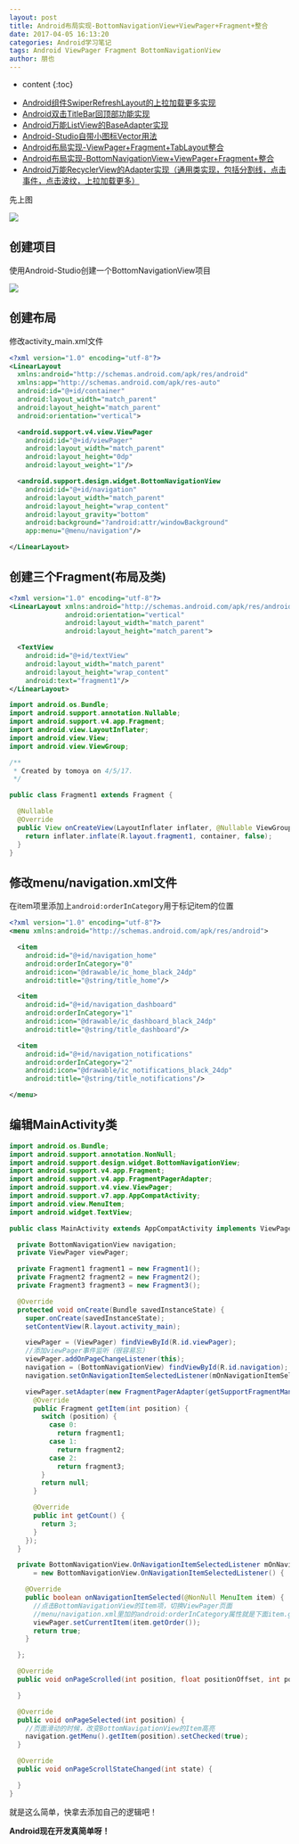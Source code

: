 ```yaml
---
layout: post
title: Android布局实现-BottomNavigationView+ViewPager+Fragment+整合
date: 2017-04-05 16:13:20
categories: Android学习笔记
tags: Android ViewPager Fragment BottomNavigationView
author: 朋也
---
```


* content
{:toc}

- [Android组件SwiperRefreshLayout的上拉加载更多实现](https://tomoya92.github.io/2017/03/31/android-swiperrefreshlayout-loadmore/)
- [Android双击TitleBar回顶部功能实现](https://tomoya92.github.io/2017/03/31/android-doubleclick-backtotop/)
- [Android万能ListView的BaseAdapter实现](https://tomoya92.github.io/2017/03/31/android-listview-adapter/)
- [Android-Studio自带小图标Vector用法](https://tomoya92.github.io/2017/04/05/android-vector/)
- [Android布局实现-ViewPager+Fragment+TabLayout整合](https://tomoya92.github.io/2017/04/05/android-viewpager-fragment-tablayout/)
- [Android布局实现-BottomNavigationView+ViewPager+Fragment+整合](https://tomoya92.github.io/2017/04/05/android-bottomnavigationview-viewpager-fragment/)
- [Android万能RecyclerView的Adapter实现（通用类实现，包括分割线，点击事件，点击波纹，上拉加载更多）](https://tomoya92.github.io/2017/04/10/android-recyclerview-adapter/)

先上图

![](/assets/bottomnavigationview-viewpager.gif)




## 创建项目

使用Android-Studio创建一个BottomNavigationView项目

![](/assets/QQ20170405-160204@2x.png)

## 创建布局

修改activity_main.xml文件

```xml
<?xml version="1.0" encoding="utf-8"?>
<LinearLayout
  xmlns:android="http://schemas.android.com/apk/res/android"
  xmlns:app="http://schemas.android.com/apk/res-auto"
  android:id="@+id/container"
  android:layout_width="match_parent"
  android:layout_height="match_parent"
  android:orientation="vertical">

  <android.support.v4.view.ViewPager
    android:id="@+id/viewPager"
    android:layout_width="match_parent"
    android:layout_height="0dp"
    android:layout_weight="1"/>

  <android.support.design.widget.BottomNavigationView
    android:id="@+id/navigation"
    android:layout_width="match_parent"
    android:layout_height="wrap_content"
    android:layout_gravity="bottom"
    android:background="?android:attr/windowBackground"
    app:menu="@menu/navigation"/>

</LinearLayout>
```

## 创建三个Fragment(布局及类)

```xml
<?xml version="1.0" encoding="utf-8"?>
<LinearLayout xmlns:android="http://schemas.android.com/apk/res/android"
              android:orientation="vertical"
              android:layout_width="match_parent"
              android:layout_height="match_parent">

  <TextView
    android:id="@+id/textView"
    android:layout_width="match_parent"
    android:layout_height="wrap_content"
    android:text="fragment1"/>
</LinearLayout>
```

```java
import android.os.Bundle;
import android.support.annotation.Nullable;
import android.support.v4.app.Fragment;
import android.view.LayoutInflater;
import android.view.View;
import android.view.ViewGroup;

/**
 * Created by tomoya on 4/5/17.
 */

public class Fragment1 extends Fragment {

  @Nullable
  @Override
  public View onCreateView(LayoutInflater inflater, @Nullable ViewGroup container, @Nullable Bundle savedInstanceState) {
    return inflater.inflate(R.layout.fragment1, container, false);
  }
}
```

## 修改menu/navigation.xml文件

在item项里添加上`android:orderInCategory`用于标记item的位置

```xml
<?xml version="1.0" encoding="utf-8"?>
<menu xmlns:android="http://schemas.android.com/apk/res/android">

  <item
    android:id="@+id/navigation_home"
    android:orderInCategory="0"
    android:icon="@drawable/ic_home_black_24dp"
    android:title="@string/title_home"/>

  <item
    android:id="@+id/navigation_dashboard"
    android:orderInCategory="1"
    android:icon="@drawable/ic_dashboard_black_24dp"
    android:title="@string/title_dashboard"/>

  <item
    android:id="@+id/navigation_notifications"
    android:orderInCategory="2"
    android:icon="@drawable/ic_notifications_black_24dp"
    android:title="@string/title_notifications"/>

</menu>

```

## 编辑MainActivity类

```java
import android.os.Bundle;
import android.support.annotation.NonNull;
import android.support.design.widget.BottomNavigationView;
import android.support.v4.app.Fragment;
import android.support.v4.app.FragmentPagerAdapter;
import android.support.v4.view.ViewPager;
import android.support.v7.app.AppCompatActivity;
import android.view.MenuItem;
import android.widget.TextView;

public class MainActivity extends AppCompatActivity implements ViewPager.OnPageChangeListener {

  private BottomNavigationView navigation;
  private ViewPager viewPager;

  private Fragment1 fragment1 = new Fragment1();
  private Fragment2 fragment2 = new Fragment2();
  private Fragment3 fragment3 = new Fragment3();

  @Override
  protected void onCreate(Bundle savedInstanceState) {
    super.onCreate(savedInstanceState);
    setContentView(R.layout.activity_main);

    viewPager = (ViewPager) findViewById(R.id.viewPager);
    //添加viewPager事件监听（很容易忘）
    viewPager.addOnPageChangeListener(this);
    navigation = (BottomNavigationView) findViewById(R.id.navigation);
    navigation.setOnNavigationItemSelectedListener(mOnNavigationItemSelectedListener);

    viewPager.setAdapter(new FragmentPagerAdapter(getSupportFragmentManager()) {
      @Override
      public Fragment getItem(int position) {
        switch (position) {
          case 0:
            return fragment1;
          case 1:
            return fragment2;
          case 2:
            return fragment3;
        }
        return null;
      }

      @Override
      public int getCount() {
        return 3;
      }
    });
  }

  private BottomNavigationView.OnNavigationItemSelectedListener mOnNavigationItemSelectedListener
      = new BottomNavigationView.OnNavigationItemSelectedListener() {

    @Override
    public boolean onNavigationItemSelected(@NonNull MenuItem item) {
      //点击BottomNavigationView的Item项，切换ViewPager页面
      //menu/navigation.xml里加的android:orderInCategory属性就是下面item.getOrder()取的值
      viewPager.setCurrentItem(item.getOrder());
      return true;
    }

  };

  @Override
  public void onPageScrolled(int position, float positionOffset, int positionOffsetPixels) {

  }

  @Override
  public void onPageSelected(int position) {
    //页面滑动的时候，改变BottomNavigationView的Item高亮
    navigation.getMenu().getItem(position).setChecked(true);
  }

  @Override
  public void onPageScrollStateChanged(int state) {

  }
}
```

就是这么简单，快拿去添加自己的逻辑吧！

**Android现在开发真简单呀！**
